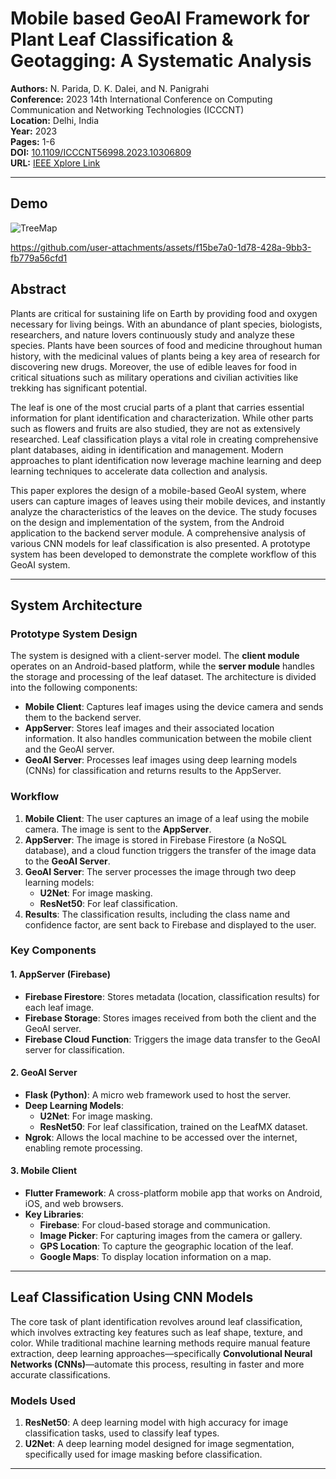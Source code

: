 # Mobile based GeoAI Framework for Plant Leaf Classification & Geotagging: A Systematic Analysis

**Authors:** N. Parida, D. K. Dalei, and N. Panigrahi  
**Conference:** 2023 14th International Conference on Computing Communication and Networking Technologies (ICCCNT)  
**Location:** Delhi, India  
**Year:** 2023  
**Pages:** 1-6  
**DOI:** [10.1109/ICCCNT56998.2023.10306809](https://doi.org/10.1109/ICCCNT56998.2023.10306809)  
**URL:** [IEEE Xplore Link](https://ieeexplore.ieee.org/stamp/stamp.jsp?tp=&arnumber=10306809&isnumber=10306339)

---

## Demo
![TreeMap](https://github.com/user-attachments/assets/5fafc2c5-7803-437e-8aef-715e004161c6)

https://github.com/user-attachments/assets/f15be7a0-1d78-428a-9bb3-fb779a56cfd1



## Abstract

Plants are critical for sustaining life on Earth by providing food and oxygen necessary for living beings. With an abundance of plant species, biologists, researchers, and nature lovers continuously study and analyze these species. Plants have been sources of food and medicine throughout human history, with the medicinal values of plants being a key area of research for discovering new drugs. Moreover, the use of edible leaves for food in critical situations such as military operations and civilian activities like trekking has significant potential.

The leaf is one of the most crucial parts of a plant that carries essential information for plant identification and characterization. While other parts such as flowers and fruits are also studied, they are not as extensively researched. Leaf classification plays a vital role in creating comprehensive plant databases, aiding in identification and management. Modern approaches to plant identification now leverage machine learning and deep learning techniques to accelerate data collection and analysis.

This paper explores the design of a mobile-based GeoAI system, where users can capture images of leaves using their mobile devices, and instantly analyze the characteristics of the leaves on the device. The study focuses on the design and implementation of the system, from the Android application to the backend server module. A comprehensive analysis of various CNN models for leaf classification is also presented. A prototype system has been developed to demonstrate the complete workflow of this GeoAI system.

---

## System Architecture

### Prototype System Design

The system is designed with a client-server model. The **client module** operates on an Android-based platform, while the **server module** handles the storage and processing of the leaf dataset. The architecture is divided into the following components:

- **Mobile Client**: Captures leaf images using the device camera and sends them to the backend server.
- **AppServer**: Stores leaf images and their associated location information. It also handles communication between the mobile client and the GeoAI server.
- **GeoAI Server**: Processes leaf images using deep learning models (CNNs) for classification and returns results to the AppServer.

### Workflow

1. **Mobile Client**: The user captures an image of a leaf using the mobile camera. The image is sent to the **AppServer**.
2. **AppServer**: The image is stored in Firebase Firestore (a NoSQL database), and a cloud function triggers the transfer of the image data to the **GeoAI Server**.
3. **GeoAI Server**: The server processes the image through two deep learning models:
   - **U2Net**: For image masking.
   - **ResNet50**: For leaf classification.
4. **Results**: The classification results, including the class name and confidence factor, are sent back to Firebase and displayed to the user.

### Key Components

#### 1. **AppServer** (Firebase)
- **Firebase Firestore**: Stores metadata (location, classification results) for each leaf image.
- **Firebase Storage**: Stores images received from both the client and the GeoAI server.
- **Firebase Cloud Function**: Triggers the image data transfer to the GeoAI server for classification.

#### 2. **GeoAI Server**
- **Flask (Python)**: A micro web framework used to host the server.
- **Deep Learning Models**:
  - **U2Net**: For image masking.
  - **ResNet50**: For leaf classification, trained on the LeafMX dataset.
- **Ngrok**: Allows the local machine to be accessed over the internet, enabling remote processing.

#### 3. **Mobile Client**
- **Flutter Framework**: A cross-platform mobile app that works on Android, iOS, and web browsers.
- **Key Libraries**:
  - **Firebase**: For cloud-based storage and communication.
  - **Image Picker**: For capturing images from the camera or gallery.
  - **GPS Location**: To capture the geographic location of the leaf.
  - **Google Maps**: To display location information on a map.

---

## Leaf Classification Using CNN Models

The core task of plant identification revolves around leaf classification, which involves extracting key features such as leaf shape, texture, and color. While traditional machine learning methods require manual feature extraction, deep learning approaches—specifically **Convolutional Neural Networks (CNNs)**—automate this process, resulting in faster and more accurate classifications.

### Models Used

1. **ResNet50**: A deep learning model with high accuracy for image classification tasks, used to classify leaf types.
2. **U2Net**: A deep learning model designed for image segmentation, specifically used for image masking before classification.

---
